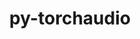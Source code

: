 ---
title: "py-torchaudio"
layout: cache
categories: [package, develop-2025-02-16]
meta: {"compilers": ["gcc@=13.2.0"], "num_specs": 2, "num_specs_by_stack": {"ml-linux-aarch64-cpu": 1, "ml-linux-x86_64-cpu": 1, "root": 2}, "oss": ["ubuntu24.04"], "platforms": ["linux"], "stacks": ["ml-linux-aarch64-cpu", "ml-linux-x86_64-cpu", "root"], "targets": ["aarch64", "x86_64_v3"], "versions": ["2.6.0"]}
spec_details: [{"compiler": "gcc@=13.2.0", "hash": "ohmiun3ettild44vxcphpbon74tvhysq", "os": "ubuntu24.04", "platform": "linux", "size": "-", "stacks": ["ml-linux-aarch64-cpu", "root"], "tarball": "https://binaries.spack.io/develop-2025-02-16/build_cache/linux-ubuntu24.04-aarch64/gcc-13.2.0/py-torchaudio-2.6.0/linux-ubuntu24.04-aarch64-gcc-13.2.0-py-torchaudio-2.6.0-ohmiun3ettild44vxcphpbon74tvhysq.spack", "target": "aarch64", "variants": ["build_system=python_pip"], "versions": ["2.6.0"]}, {"compiler": "gcc@=13.2.0", "hash": "5e35ip6dyoyhlxmpaclliuwuqj3zuphr", "os": "ubuntu24.04", "platform": "linux", "size": "-", "stacks": ["ml-linux-x86_64-cpu", "root"], "tarball": "https://binaries.spack.io/develop-2025-02-16/build_cache/linux-ubuntu24.04-x86_64_v3/gcc-13.2.0/py-torchaudio-2.6.0/linux-ubuntu24.04-x86_64_v3-gcc-13.2.0-py-torchaudio-2.6.0-5e35ip6dyoyhlxmpaclliuwuqj3zuphr.spack", "target": "x86_64_v3", "variants": ["build_system=python_pip"], "versions": ["2.6.0"]}]
---